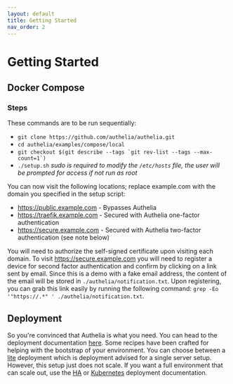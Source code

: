 ```yaml
---
layout: default
title: Getting Started
nav_order: 2
---
```


# Getting Started

## Docker Compose

### Steps

These commands are to be run sequentially:

- `git clone https://github.com/authelia/authelia.git`
- `cd authelia/examples/compose/local`
- ``git checkout $(git describe --tags `git rev-list --tags --max-count=1`)``
- `./setup.sh` *sudo is required to modify the `/etc/hosts` file, the user will be prompted for access if not run as root*

You can now visit the following locations; replace example.com with the domain you specified in the setup script:
- https://public.example.com - Bypasses Authelia
- https://traefik.example.com - Secured with Authelia one-factor authentication
- https://secure.example.com - Secured with Authelia two-factor authentication (see note below)

You will need to authorize the self-signed certificate upon visiting each domain.
To visit https://secure.example.com you will need to register a device for second factor authentication and confirm by clicking on a link sent by email.
Since this is a demo with a fake email address, the content of the email will be stored in `./authelia/notification.txt`.
Upon registering, you can grab this link easily by running the following command: `grep -Eo '"https://.*" ' ./authelia/notification.txt`.

## Deployment

So you're convinced that Authelia is what you need. You can head to the deployment documentation [here](./deployment/index.md).
Some recipes have been crafted for helping with the bootstrap of your environment.
You can choose between a [lite](./deployment/deployment-lite.md) deployment which is deployment advised for a single server setup.
However, this setup just does not scale. If you want a full environment that can scale out, use the [HA](./deployment/deployment-ha.md) or [Kubernetes](./deployment/deployment-kubernetes.md) deployment documentation.